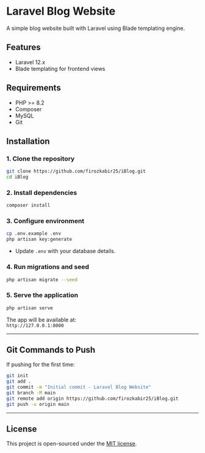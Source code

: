 # Laravel Blog Website

A simple blog website built with Laravel using Blade templating engine.

## Features
- Laravel 12.x
- Blade templating for frontend views

## Requirements
- PHP >= 8.2
- Composer
- MySQL
- Git

## Installation

### 1. Clone the repository
```bash
git clone https://github.com/firozkabir25/iBlog.git
cd iBlog
```

### 2. Install dependencies
```bash
composer install
```

### 3. Configure environment
```bash
cp .env.example .env
php artisan key:generate
```
- Update `.env` with your database details.

### 4. Run migrations and seed
```bash
php artisan migrate --seed
```

### 5. Serve the application
```bash
php artisan serve
```
The app will be available at:  
`http://127.0.0.1:8000`

---

## Git Commands to Push
If pushing for the first time:
```bash
git init
git add .
git commit -m "Initial commit - Laravel Blog Website"
git branch -M main
git remote add origin https://github.com/firozkabir25/iBlog.git
git push -u origin main
```

---

## License
This project is open-sourced under the [MIT license](LICENSE).
